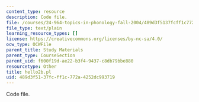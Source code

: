 ```yaml
---
content_type: resource
description: Code file.
file: /courses/24-964-topics-in-phonology-fall-2004/489d3f5137fcff1c772a4252dc993719_hello2b.pl
file_type: text/plain
learning_resource_types: []
license: https://creativecommons.org/licenses/by-nc-sa/4.0/
ocw_type: OCWFile
parent_title: Study Materials
parent_type: CourseSection
parent_uid: f600f19d-ae22-b3f4-9437-c8db79bbe880
resourcetype: Other
title: hello2b.pl
uid: 489d3f51-37fc-ff1c-772a-4252dc993719
---
```

Code file.